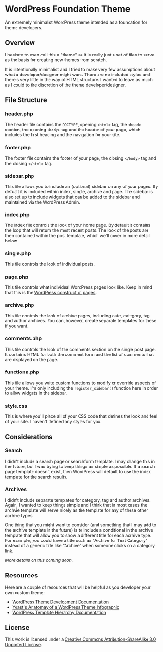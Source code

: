 # WordPress Foundation Theme

An extremely minimalist WordPress theme intended as a foundation for theme developers.

## Overview

I hesitate to even call this a "theme" as it is really just a set of files to serve as the basis for creating new themes from scratch.

It is intentionally minimalist and I tried to make very few assumptions about what a developer/designer might want. There are no included styles and there's very little in the way of HTML structure. I wanted to leave as much as I could to the discretion of the theme developer/designer.

## File Structure

### header.php

The header file contains the `DOCTYPE`, opening `<html>` tag, the `<head>` section, the opening `<body>` tag and the header of your page, which includes the first heading and the navigation for your site.

### footer.php

The footer file contains the footer of your page, the closing `</body>` tag and the closing `</html>` tag.

### sidebar.php

This file allows you to include an (optional) sidebar on any of your pages. By defualt it is included within index, single, archive and page. The sidebar is also set up to include widgets that can be added to the sidebar and maintained via the WordPress Admin.

### index.php

The index file controls the look of your home page. By default it contains the loop that will return the most recent posts. The look of the posts are then contained within the post template, which we'll cover in more detail below.

### single.php

This file controls the look of individual posts.

### page.php

This file controls what individual WordPress pages look like. Keep in mind that this is the [WordPress construct of pages](http://codex.wordpress.org/Pages).

### archive.php

This file controls the look of archive pages, including date, category, tag and author archives. You can, however, create separate templates for these if you want.

### comments.php

This file controls the look of the comments section on the single post page. It contains HTML for both the comment form and the list of comments that are displayed on the page.

### functions.php

This file allows you write custom functions to modify or override aspects of your theme. I'm only including the `register_sidebar()` function here in order to allow widgets in the sidebar.

### style.css

This is where you'll place all of your CSS code that defines the look and feel of your site. I haven't defined any styles for you.

## Considerations

### Search

I didn't include a search page or searchform template. I may change this in the future, but I was trying to keep things as simple as possible. If a search page template doesn't exist, then WordPress will default to use the index template for the search results.

### Archives

I didn't include separate templates for category, tag and author archives. Again, I wanted to keep things simple and I think that in most cases the archvie template will serve nicely as the template for any of these other acrhive types.

One thing that you might want to consider (and something that I may add to the archive template in the future) is to include a conditional in the archive template that will allow you to show a different title for each acrhive type. For example, you could have a title such as "Archive for Test Category" instead of a generic title like "Archive" when someone clicks on a category link.

*More details on this coming soon.*

## Resources

Here are a couple of resources that will be helpful as you developer your own custom theme:

- [WordPress Theme Development Documentation](http://codex.wordpress.org/Theme_Development)
- [Yoast's Anatomay of a WordPress Theme Infographic](http://yoast.com/wordpress-theme-anatomy/)
- [WordPress Template Hierarchy Documentation](http://codex.wordpress.org/Template_Hierarchy)

## License

This work is licensed under a [Creative Commons Attribution-ShareAlike 3.0 Unported License](http://creativecommons.org/licenses/by-sa/3.0/).